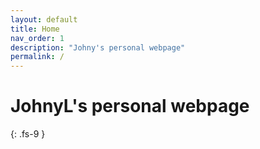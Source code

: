 ```yaml
---
layout: default
title: Home
nav_order: 1
description: "Johny's personal webpage"
permalink: /
---
```


# JohnyL's personal webpage
{: .fs-9 }
